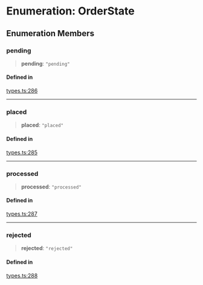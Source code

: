 # Enumeration: OrderState

## Enumeration Members

### pending

> **pending**: `"pending"`

#### Defined in

[types.ts:286](https://github.com/monerium/js-monorepo/blob/main/packages/sdk/src/types.ts#L286)

***

### placed

> **placed**: `"placed"`

#### Defined in

[types.ts:285](https://github.com/monerium/js-monorepo/blob/main/packages/sdk/src/types.ts#L285)

***

### processed

> **processed**: `"processed"`

#### Defined in

[types.ts:287](https://github.com/monerium/js-monorepo/blob/main/packages/sdk/src/types.ts#L287)

***

### rejected

> **rejected**: `"rejected"`

#### Defined in

[types.ts:288](https://github.com/monerium/js-monorepo/blob/main/packages/sdk/src/types.ts#L288)
